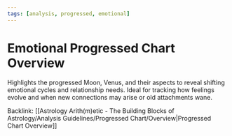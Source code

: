 ```yaml
---
tags: [analysis, progressed, emotional]
---
```

# Emotional Progressed Chart Overview

Highlights the progressed Moon, Venus, and their aspects to reveal shifting emotional cycles and relationship needs. Ideal for tracking how feelings evolve and when new connections may arise or old attachments wane.

Backlink: [[Astrology Arith(m)etic - The Building Blocks of Astrology/Analysis Guidelines/Progressed Chart/Overview|Progressed Chart Overview]]
